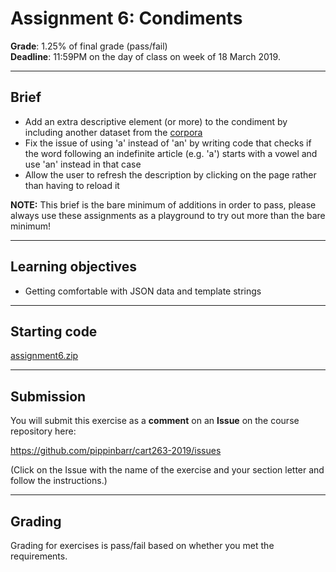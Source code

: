 # Assignment 6: Condiments

__Grade__: 1.25% of final grade (pass/fail)  
__Deadline__: 11:59PM on the day of class on week of 18 March 2019.

---

## Brief

- Add an extra descriptive element (or more) to the condiment by including another dataset from the [corpora](https://github.com/dariusk/corpora/tree/master/data)
- Fix the issue of using 'a' instead of 'an' by writing code that checks if the word following an indefinite article (e.g. 'a') starts with a vowel and use 'an' instead in that case
- Allow the user to refresh the description by clicking on the page rather than having to reload it

__NOTE:__ This brief is the bare minimum of additions in order to pass, please always use these assignments as a playground to try out more than the bare minimum!

---

## Learning objectives

- Getting comfortable with JSON data and template strings

---

## Starting code

[assignment6.zip](assignment6.zip)

---

## Submission

You will submit this exercise as a __comment__ on an __Issue__ on the course repository here:

https://github.com/pippinbarr/cart263-2019/issues

(Click on the Issue with the name of the exercise and your section letter and follow the instructions.)

---

## Grading

Grading for exercises is pass/fail based on whether you met the requirements.
